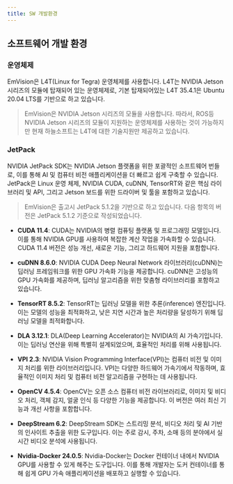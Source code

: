 ```yaml
---
title: SW 개발환경
---
```


## 소프트웨어 개발 환경

### 운영체제

EmVision은 L4T(Linux for Tegra) 운영체제를 사용합니다. L4T는 NVIDIA Jetson 시리즈의 모듈에 탑재되어 있는 운영체제로, 기본 탑재되어있는 L4T 35.4.1은 Ubuntu 20.04 LTS를 기반으로 하고 있습니다.

> EmVision은 NVIDIA Jetson 시리즈의 모듈을 사용합니다. 따라서, ROS등 NVIDIA Jetson 시리즈의 모듈이 지원하는 운영체제를 사용하는 것이 가능하지만 현재 하늘소프트는 L4T에 대한 기술지원만 제공하고 있습니다.

### JetPack

NVIDIA JetPack SDK는 NVIDIA Jetson 플랫폼을 위한 포괄적인 소프트웨어 번들로, 이를 통해 AI 및 컴퓨터 비전 애플리케이션을 더 빠르고 쉽게 구축할 수 있습니다. JetPack은 Linux 운영 체제, NVIDIA CUDA, cuDNN, TensorRT와 같은 핵심 라이브러리 및 API, 그리고 Jetson 보드를 위한 드라이버 및 툴을 포함하고 있습니다.

> EmVision은 출고시 JetPack 5.1.2을 기반으로 하고 있습니다. 다음 항목의 버전은 JetPack 5.1.2 기준으로 작성되었습니다.

- **CUDA 11.4**: CUDA는 NVIDIA의 병렬 컴퓨팅 플랫폼 및 프로그래밍 모델입니다. 이를 통해 NVIDIA GPU를 사용하여 복잡한 계산 작업을 가속화할 수 있습니다. CUDA 11.4 버전은 성능 개선, 새로운 기능, 그리고 하드웨어 지원을 포함합니다.

- **cuDNN 8.6.0**: NVIDIA CUDA Deep Neural Network 라이브러리(cuDNN)는 딥러닝 프레임워크를 위한 GPU 가속화 기능을 제공합니다. cuDNN은 고성능의 GPU 가속화를 제공하며, 딥러닝 알고리즘을 위한 맞춤형 라이브러리를 포함하고 있습니다.

- **TensorRT 8.5.2**: TensorRT는 딥러닝 모델을 위한 추론(inference) 엔진입니다. 이는 모델의 성능을 최적화하고, 낮은 지연 시간과 높은 처리량을 달성하기 위해 딥러닝 모델을 최적화합니다.

- **DLA 3.12.1**: DLA(Deep Learning Accelerator)는 NVIDIA의 AI 가속기입니다. 이는 딥러닝 연산을 위해 특별히 설계되었으며, 효율적인 처리를 위해 사용됩니다.

- **VPI 2.3**: NVIDIA Vision Programming Interface(VPI)는 컴퓨터 비전 및 이미지 처리를 위한 라이브러리입니다. VPI는 다양한 하드웨어 가속기에서 작동하며, 효율적인 이미지 처리 및 컴퓨터 비전 알고리즘을 구현하는 데 사용됩니다.

- **OpenCV 4.5.4**: OpenCV는 오픈 소스 컴퓨터 비전 라이브러리로, 이미지 및 비디오 처리, 객체 감지, 얼굴 인식 등 다양한 기능을 제공합니다. 이 버전은 여러 최신 기능과 개선 사항을 포함합니다.

- **DeepStream 6.2**: DeepStream SDK는 스트리밍 분석, 비디오 처리 및 AI 기반의 인사이트 추출을 위한 도구입니다. 이는 주로 감시, 주차, 소매 등의 분야에서 실시간 비디오 분석에 사용됩니다.

- **Nvidia-Docker 24.0.5**: Nvidia-Docker는 Docker 컨테이너 내에서 NVIDIA GPU를 사용할 수 있게 해주는 도구입니다. 이를 통해 개발자는 도커 컨테이너를 통해 쉽게 GPU 가속 애플리케이션을 배포하고 실행할 수 있습니다.
